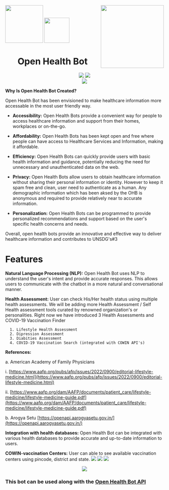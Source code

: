 <div margin-bottom="80%">
    <img src="https://vivifyassets.s3.ap-south-1.amazonaws.com/lifeeazy-logo1.png" align="right" width="200">
</div>

<div>
    <img src="https://user-images.githubusercontent.com/92524410/220310123-91c5a29e-03ad-4b13-aca7-e35f3eb5078d.png" width="120"/> 
    <img src="https://user-images.githubusercontent.com/92524410/217502426-8454bf20-7da8-4536-a049-a6bb7e96b09a.png" width="80"/> 
</div>


<h1 font-size="50px" align="center">Open Health Bot</h1>

<div align="center">
  
  <img src="https://img.shields.io/badge/Python-3.7-yellowgreen" />
  <img src="https://img.shields.io/badge/Release-1.0.0-blue" />

 </div>
 
 <div align="center">
 <img  src="https://user-images.githubusercontent.com/92524410/220831444-d5448222-4ead-4569-9cc5-588d362875c1.gif" />
  
</div>


**Why Is Open Health Bot Created?**
        
Open Health Bot has been envisioned to make healthcare information more accessable in the most user friendly way. 

- **Accessibility:** Open Health Bots provide a convenient way for people to access healthcare information and support from their homes, workplaces or on-the-go.

- **Affordability:** Open Health Bots has been kept open and free where people can have access to Healthcare Services and Information, making it affordable.

- **Efficiency:** Open Health Bots can quickly provide users with basic health information and guidance, potentially reducing the need for unnecessary and unauthenticated data on the web.

- **Privacy:** Open Health Bots allow users to obtain healthcare information without sharing their personal information or identity. However to keep it spam free and clean, user need to authenticate as a human. Any demographic information which has been aksed by the OHB is anonymous and required to provide relatively near to accurate information.

- **Personalization:** Open Health Bots can be programmed to provide personalized recommendations and support based on the user's specific health concerns and needs.

Overall, open health bots provide an innovative and effective way to deliver healthcare information and contributes to UNSDG's#3 

# Features

**Natural Language Processing (NLP):** Open Health Bot uses NLP to understand the user's intent and provide accurate responses. This allows users to communicate with the chatbot in a more natural and conversational manner.

**Health Assessment:** User can check His/Her health status using multiple health assessments. We will be adding more Health Assessment / Self Health assessment tools curated by renowned organization's or personalities. Right now we have introduced 3 Health Assessments and COVID-19 Vaccination Finder

      1. Lifestyle Health Assessment 
      2. Dipression Assessment
      3. Diabities Assessment 
      4. COVID-19 Vaccination Search (integrated with COWIN API's)


  **References:**

  a. American Academy of Family Physicians 

  i. [https://www.aafp.org/pubs/afp/issues/2022/0900/editorial-lifestyle-medicine.html](https://www.aafp.org/pubs/afp/issues/2022/0900/editorial-lifestyle-medicine.html)

  ii. [https://www.aafp.org/dam/AAFP/documents/patient_care/lifestyle-medicine/lifestyle-medicine-guide.pdf](https://www.aafp.org/dam/AAFP/documents/patient_care/lifestyle-medicine/lifestyle-medicine-guide.pdf)

  b. Arogya Setu [https://openapi.aarogyasetu.gov.in/](https://openapi.aarogyasetu.gov.in/)



**Integration with health databases:** Open Health Bot can be integrated with various health databases to provide accurate and up-to-date information to users.

**COWIN-vaccination Centers:** User can able to see available vaccination centers using pincode, district and state.
<img src="https://user-images.githubusercontent.com/92524410/220832255-e3195014-e537-4f0d-93c8-d05594c07a9c.png">
<img src="https://user-images.githubusercontent.com/92524410/220833208-908c5c87-be53-4b57-bb0d-e07ede324a6f.png">
<img src="https://user-images.githubusercontent.com/92524410/220832276-f93ecb48-7ca4-4674-832f-cf2e4375eecf.png">




 

<p align="center">
<img src="https://vivifyassets.s3.ap-south-1.amazonaws.com/cropped-vivify_login.png" margin_left="100"/>
</p>
<h3>This bot can be used along with the <a href="https://github.com/vivifyhealthcare/Open-Health-Bot-API">Open Health Bot API</a></h3>
